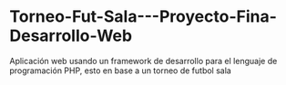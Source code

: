 # Torneo-Fut-Sala---Proyecto-Fina-Desarrollo-Web
Aplicación web usando un framework de desarrollo para el lenguaje de programación PHP, esto en base a un torneo de futbol sala
